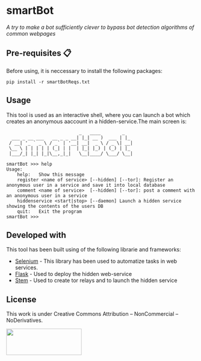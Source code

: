 # smartBot
_A try to make a bot sufficiently clever to bypass bot detection algorithms of common webpages_

## Pre-requisites 📋
Before using, it is neccessary to install the following packages:

```
pip install -r smartBotReqs.txt
```
## Usage
This tool is used as an interactive shell, where you can launch a bot which creates an anonymous aaccount in a hidden-service.The main screen is:
```
                           _   ____        _   
  ___ _ __ ___   __ _ _ __| |_| __ )  ___ | |_ 
 / __| '_ ` _ \ / _` | '__| __|  _ \ / _ \| __|
 \__ \ | | | | | (_| | |  | |_| |_) | (_) | |_ 
 |___/_| |_| |_|\__,_|_|   \__|____/ \___/ \__|
                                               
smartBot >>> help
Usage:
	help:	Show this message
	register <name of service> [--hidden] [--tor]: Register an anonymous user in a service and save it into local database
	comment <name of service>  [--hidden] [--tor]: post a comment with an anonymous user in a service
  	hiddenservice <start|stop> [--daemon] Launch a hidden service showing the contents of the users DB
	quit:	Exit the program
smartBot >>> 
```
## Developed with

This tool has been built using of the following librarie and frameworks: 

* [Selenium](http://www.dropwizard.io/1.0.2/docs/) - This library has been used to automatize tasks in web services.
* [Flask](https://maven.apache.org/) - Used to deploy the hidden web-service
* [Stem](https://rometools.github.io/rome/) - Used to create tor relays and to launch the hidden service

## License

This work is under Creative Commons Attribution – NonCommercial – NoDerivatives.

<img src="https://co.creativecommons.org/wp-content/uploads/2008/02/by-nc-nd.png" height="70" width="200">
